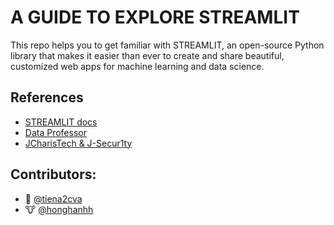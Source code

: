 # A GUIDE TO EXPLORE __STREAMLIT__

This repo helps you to get familiar with STREAMLIT, an open-source Python library that makes it easier than ever to create and share beautiful, customized web apps for machine learning and data science. 

## References
- [STREAMLIT docs](https://docs.streamlit.io/en/stable/)
- [Data Professor](https://www.youtube.com/watch?v=ZZ4B0QUHuNc&list=PLtqF5YXg7GLmCvTswG32NqQypOuYkPRUE)
- [JCharisTech & J-Secur1ty](https://www.youtube.com/watch?v=_9WiB2PDO7k&list=PLJ39kWiJXSixyRMcn3lrbv8xI8ZZoYNZU)
## Contributors:

- 🐔 [@tiena2cva](https://github.com/tiena2cva)
- 🐮 [@honghanhh](https://github.com/honghanhh)
